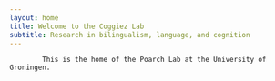 ```yaml
---
layout: home
title: Welcome to the Coggiez Lab
subtitle: Research in bilingualism, language, and cognition
---
```


            This is the home of the Poarch Lab at the University of Groningen.
